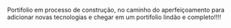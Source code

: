 Portifolio em processo de construção, no caminho do aperfeiçoamento para adicionar novas tecnologias e chegar em um portifolio lindão e completo!!!! 
